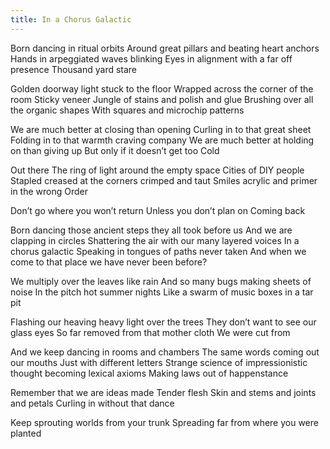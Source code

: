 ```yaml
---
title: In a Chorus Galactic
---
```


Born dancing in ritual orbits
Around great pillars and beating heart anchors
Hands in arpeggiated waves blinking <!--excerpt-->
Eyes in alignment with a far off presence
Thousand yard stare

Golden doorway light stuck to the floor
Wrapped across the corner of the room
Sticky veneer
Jungle of stains and polish and glue
Brushing over all the organic shapes
With squares and microchip patterns

We are much better at closing than opening
Curling in to that great sheet
Folding in to that warmth craving company
We are much better at holding on than giving up
But only if it doesn’t get too
Cold

Out there
The ring of light around the empty space
Cities of DIY people
Stapled creased at the corners crimped and taut
Smiles acrylic and primer in the wrong
Order

Don’t go where you won’t return
Unless you don’t plan on
Coming back

Born dancing those ancient steps they all took before us
And we are clapping in circles
Shattering the air with our many layered voices
In a chorus galactic
Speaking in tongues of paths never taken
And when we come to that place we have never been before?

We multiply over the leaves like rain
And so many bugs making sheets of noise
In the pitch hot summer nights
Like a swarm of music boxes in a tar pit

Flashing our heaving heavy light over the trees
They don’t want to see our glass eyes
So far removed from that mother cloth
We were cut from

And we keep dancing in rooms and chambers
The same words coming out our mouths
Just with different letters
Strange science of impressionistic thought becoming lexical axioms
Making laws out of happenstance

Remember that we are ideas made
Tender flesh
Skin and stems and joints and petals
Curling in without that dance

Keep sprouting worlds from your trunk
Spreading far from where you were planted
